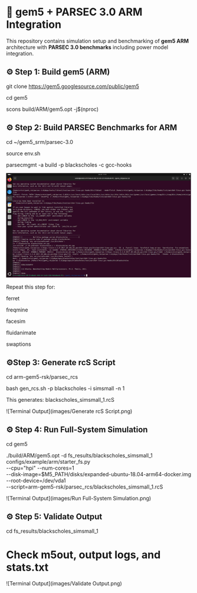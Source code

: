 # 🚀 gem5 + PARSEC 3.0 ARM Integration

This repository contains simulation setup and benchmarking of **gem5 ARM** architecture with **PARSEC 3.0 benchmarks** including power model integration.


## ⚙️ Step 1: Build gem5 (ARM)

git clone https://gem5.googlesource.com/public/gem5


cd gem5

scons build/ARM/gem5.opt -j$(nproc)


## ⚙️ Step 2: Build PARSEC Benchmarks for ARM

cd ~/gem5_srm/parsec-3.0

source env.sh

parsecmgmt -a build -p blackscholes -c gcc-hooks



![Terminal Output](images/blackhole_build.png)

Repeat this step for:

ferret

freqmine

facesim

fluidanimate

swaptions


## ⚙️Step 3: Generate rcS Script

cd arm-gem5-rsk/parsec_rcs

bash gen_rcs.sh -p blackscholes -i simsmall -n 1


This generates:
blackscholes_simsmall_1.rcS



![Terminal Output](images/Generate rcS Script.png)


## ⚙️ Step 4: Run Full-System Simulation

cd gem5

./build/ARM/gem5.opt -d fs_results/blackscholes_simsmall_1 \
configs/example/arm/starter_fs.py \
--cpu="hpi" --num-cores=1 \
--disk-image=$M5_PATH/disks/expanded-ubuntu-18.04-arm64-docker.img \
--root-device=/dev/vda1 \
--script=arm-gem5-rsk/parsec_rcs/blackscholes_simsmall_1.rcS




![Terminal Output](images/Run Full-System Simulation.png)


## ⚙️ Step 5: Validate Output

cd fs_results/blackscholes_simsmall_1

# Check m5out, output logs, and stats.txt




![Terminal Output](images/Validate Output.png)







